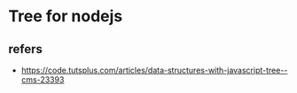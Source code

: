 # Tree for nodejs


## refers

- https://code.tutsplus.com/articles/data-structures-with-javascript-tree--cms-23393